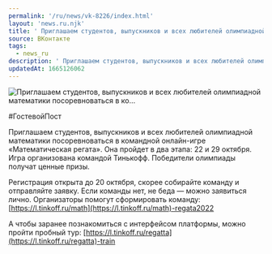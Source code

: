 ```yaml
---
permalink: '/ru/news/vk-8226/index.html'
layout: 'news.ru.njk'
title: ' Приглашаем студентов, выпускников и всех любителей олимпиадной математики посоревноваться в ко…'
source: ВКонтакте
tags:
  - news_ru
description: ' Приглашаем студентов, выпускников и всех любителей олимпиадной математики посоревноваться в ко…'
updatedAt: 1665126062
---
```

![ Приглашаем студентов, выпускников и всех любителей олимпиадной математики посоревноваться в ко…](https://sun9-33.userapi.com/impg/CFoU7v3HmmlAU0fFlJwoV3g9aru2jnw6PXmnVg/ubV7Vpw7aD4.jpg?size=510x382&quality=95&sign=d0a399448721f45104f0bfe7615b3a24&c_uniq_tag=CLiadbX2psGGoLmnm8RioaTaBQS7WI3PzkuAvfR9rK4&type=album)

#ГостевойПост

Приглашаем студентов, выпускников и всех любителей олимпиадной математики посоревноваться в командной онлайн-игре «Математическая регата». Она пройдет в два этапа: 22 и 29 октября. Игра организована командой Тинькофф. Победители олимпиады получат ценные призы.

Регистрация открыта до 20 октября, скорее собирайте команду и отправляйте заявку. Если команды нет, не беда — можно заявиться лично. Организаторы помогут сформировать команду: [https://l.tinkoff.ru/math](https://l.tinkoff.ru/math)-regata2022

А чтобы заранее познакомиться с интерфейсом платформы, можно пройти пробный тур: [https://l.tinkoff.ru/regatta](https://l.tinkoff.ru/regatta)-train
